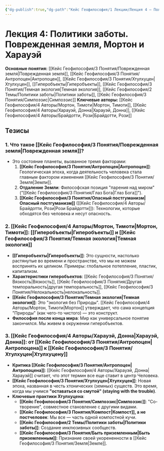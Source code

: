 ```yaml
---
{"dg-publish":true,"dg-path":"Кейс Геофилософия/1 Лекции/Лекция 4 – Политики заботы","permalink":"/kejs-geofilosofiya/1-lekczii/lekcziya-4-politiki-zaboty/","dgShowLocalGraph":true}
---
```


# Лекция 4: Политики заботы. Поврежденная земля, Мортон и Харауэй

**Основные понятия:** [[Кейс Геофилософия/3 Понятия/Поврежденная земля\|Поврежденная земля]], [[Кейс Геофилософия/3 Понятия/Антропоцен\|Антропоцен]], [[Кейс Геофилософия/3 Понятия/Хтулхуцен\|Хтулхуцен]], [[Гиперобъекты\|Гиперобъекты]], [[Кейс Геофилософия/3 Понятия/Темная экология\|Темная экология]], [[Кейс Геофилософия/2 Темы/Политики заботы\|Политики заботы]], [[Кейс Геофилософия/3 Понятия/Симпоэзис\|Симпоэзис]]
**Ключевые авторы:** [[Кейс Геофилософия/4 Авторы/Мортон, Тимоти\|Мортон, Тимоти]], [[Кейс Геофилософия/4 Авторы/Харауэй, Донна\|Харауэй, Донна]], [[Кейс Геофилософия/4 Авторы/Брайдотти, Рози\|Брайдотти, Рози]]

## Тезисы

### 1. Что такое [[Кейс Геофилософия/3 Понятия/Поврежденная земля\|Поврежденная земля]]?
- Это состояние планеты, вызванное тремя факторами:
    1.  **[[Кейс Геофилософия/3 Понятия/Антропоцен\|Антропоцен]]**: Геологическая эпоха, когда деятельность человека стала главным фактором изменения [[Кейс Геофилософия/3 Понятия/Земля\|Земли]].
    2.  **Отдаление Земли**: Философская позиция "парения над миром" ("[[Кейс Геофилософия/3 Понятия/Глаз Бога\|Глаз Бога]]").
    3.  **[[Кейс Геофилософия/3 Понятия/Опасный постгуманизм\|Опасный постгуманизм]]** ([[Кейс Геофилософия/4 Авторы/Брайдотти, Рози\|Рози Брайдотти]]): Технологии, которые обходятся без человека и несут опасность.

### 2. [[Кейс Геофилософия/4 Авторы/Мортон, Тимоти\|Мортон, Тимоти]]: [[Гиперобъекты\|Гиперобъекты]] и [[Кейс Геофилософия/3 Понятия/Темная экология\|Темная экология]]
- **[[Гиперобъекты\|Гиперобъекты]]**: Это сущности, настолько растянутые во времени и пространстве, что мы не можем воспринять их целиком. Примеры: глобальное потепление, пластик, капитализм.
- **Характеристики гиперобъектов**: [[Кейс Геофилософия/3 Понятия/Вязкость\|Вязкость]], [[Кейс Геофилософия/3 Понятия/Другая темпоральность\|другая темпоральность]], [[Кейс Геофилософия/3 Понятия/Нелокальность\|нелокальность]].
- **[[Кейс Геофилософия/3 Понятия/Темная экология\|Темная экология]]**: Это "экология без Природы". [[Кейс Геофилософия/4 Авторы/Мортон, Тимоти\|Мортон]] утверждает, что сама концепция "Природы" (как чего-то чистого) — это конструкт.
- **Философия после конца мира**: Мир как универсальное понятие закончился. Мы живем в окружении гиперобъектов.

### 3. [[Кейс Геофилософия/4 Авторы/Харауэй, Донна\|Харауэй, Донна]]: от [[Кейс Геофилософия/3 Понятия/Антропоцен\|Антропоцена]] к [[Кейс Геофилософия/3 Понятия/Хтулхуцен\|Хтулхуцену]]
- **Критика [[Кейс Геофилософия/3 Понятия/Антропоцен\|Антропоцена]]**: [[Кейс Геофилософия/4 Авторы/Харауэй, Донна\|Харауэй]] считает, что этот термин все еще ставит в центр Человека.
- **[[Кейс Геофилософия/3 Понятия/Хтулхуцен\|Хтулхуцен]]**: Новая эпоха, названная в честь хтонических (земных) существ. Это время, когда мы учимся **"оставаться со смутой" (staying with the trouble)**.
- **Ключевые практики Хтулхуцена**:
    - **[[Кейс Геофилософия/3 Понятия/Симпоэзис\|Симпоэзис]]**: "Со-творение", совместное становление с другими видами.
    - **[[Кейс Геофилософия/3 Понятия/Компост\|Компост]], а не постчеловек**: Мы все — часть одной компостной кучи.
    - **[[Кейс Геофилософия/2 Темы/Политики заботы\|Политики заботы]]**: Создание инклюзивных сообществ.
    - **[[Кейс Геофилософия/3 Понятия/Быть приземленным\|Быть приземленным]]**: Признание своей укорененности в [[Кейс Геофилософия/3 Понятия/Земля\|Земле]].
